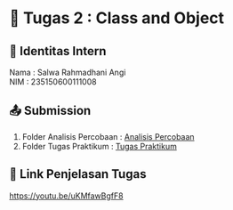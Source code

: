 
# 📁 Tugas 2 : Class and Object

## 👤 Identitas Intern
Nama : Salwa Rahmadhani Angi             
NIM  : 235150600111008

## 📤 Submission

1. Folder Analisis Percobaan : [Analisis Percobaan](https://github.com/salwa241601/Salwa-PBO-PTI-A-Repo/tree/master/Tugas2/235150600111008%20-%20Salwa/Analisis%20Percobaan)
2. Folder Tugas Praktikum : [Tugas Praktikum](https://github.com/salwa241601/Salwa-PBO-PTI-A-Repo/tree/master/Tugas2/235150600111008%20-%20Salwa/Tugas%20Praktikum)

## 🔗 Link Penjelasan Tugas

https://youtu.be/uKMfawBgfF8
